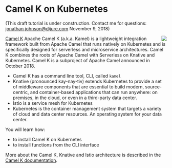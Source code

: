 # Camel K on Kubernetes #

(This draft tutorial is under construction. Contact me for questions: jonathan.johnson@dijure.com November 9, 2018)

<img align="right" src="/javajon/courses/kubernetes-serverless/camel-k/assets/camel-k.png">

[Camel K](https://github.com/apache/camel-k) Apache Camel K (a.k.a. Kamel) is a lightweight integration framework built from Apache Camel that runs natively on Kubernetes and is specifically designed for serverless and microservice architectures. Camel K combines the roots of Apache Camel with Serverless on Knative and Kubernetes. Camel K is a subproject of Apache Camel announced in October 2018.

- Camel K has a command line tool, CLI, called `kamel`
- Knative (pronounced kay-nay-tiv) extends Kubernetes to provide a set of middleware components that are essential to build modern, source-centric, and container-based applications that can run anywhere: on premises, in the cloud, or even in a third-party data center.
- Istio is a service mesh for Kubernetes
- Kubernetes is the container management system that targets a variety of cloud and data center resources. An operating system for your data center.

You will learn how:

- to install Camel K on Kubernetes
- to install functions from the CLI interface

More about the Camel K, Knative and Istio architecture is described in the [Camel K documentation](https://github.com/apache/camel-k).
